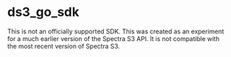 # ds3_go_sdk

This is not an officially supported SDK.  This was created as an experiment for a much earlier version of the Spectra S3 API.  It is not compatible with the most recent version of Spectra S3.
